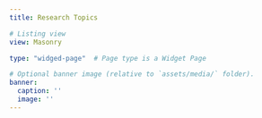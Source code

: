 ```yaml
---
title: Research Topics

# Listing view
view: Masonry

type: "widged-page"  # Page type is a Widget Page

# Optional banner image (relative to `assets/media/` folder).
banner:
  caption: ''
  image: ''
---
```

